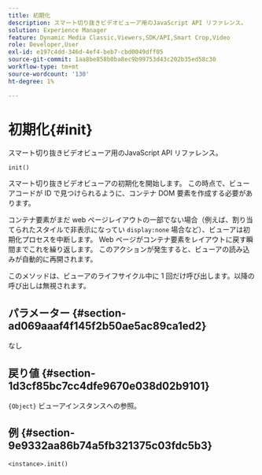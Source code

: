 ```yaml
---
title: 初期化
description: スマート切り抜きビデオビューア用のJavaScript API リファレンス。
solution: Experience Manager
feature: Dynamic Media Classic,Viewers,SDK/API,Smart Crop,Video
role: Developer,User
exl-id: e197c4dd-346d-4ef4-beb7-cbd0049dff05
source-git-commit: 1aa8be858b0ba8ec9b99753d43c202b35ed58c30
workflow-type: tm+mt
source-wordcount: '130'
ht-degree: 1%

---
```


# 初期化{#init}

スマート切り抜きビデオビューア用のJavaScript API リファレンス。

`init()`

スマート切り抜きビデオビューアの初期化を開始します。 この時点で、ビューアコードが ID で見つけられるように、コンテナ DOM 要素を作成する必要があります。

コンテナ要素がまだ web ページレイアウトの一部でない場合（例えば、割り当てられたスタイルで非表示になってい `display:none` 場合など）、ビューアは初期化プロセスを中断します。 Web ページがコンテナ要素をレイアウトに戻す瞬間までこれを繰り返します。 このアクションが発生すると、ビューアの読み込みが自動的に再開されます。

このメソッドは、ビューアのライフサイクル中に 1 回だけ呼び出します。以降の呼び出しは無視されます。

## パラメーター {#section-ad069aaaf4f145f2b50ae5ac89ca1ed2}

なし

## 戻り値 {#section-1d3cf85bc7cc4dfe9670e038d02b9101}

`{Object}` ビューアインスタンスへの参照。

## 例 {#section-9e9332aa86b74a5fb321375c03fdc5b3}

```
<instance>.init()
```
